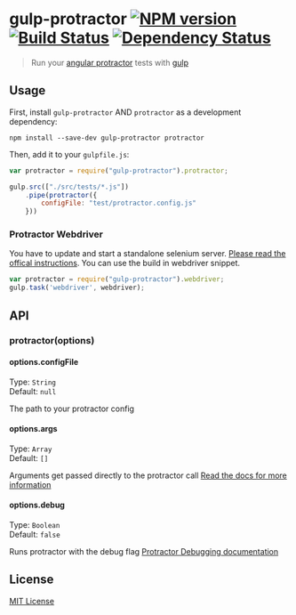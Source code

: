 # gulp-protractor [![NPM version][npm-image]][npm-url] [![Build Status][travis-image]][travis-url] [![Dependency Status][depstat-image]][depstat-url]

> Run your [angular protractor](https://github.com/angular/protractor) tests with [gulp](https://github.com/wearefractal/gulp)

## Usage

First, install `gulp-protractor` AND `protractor` as a development dependency:

```shell
npm install --save-dev gulp-protractor protractor
```

Then, add it to your `gulpfile.js`:

```javascript
var protractor = require("gulp-protractor").protractor;

gulp.src(["./src/tests/*.js"])
	.pipe(protractor({
		configFile: "test/protractor.config.js"
	}))	
```

### Protractor Webdriver
You have to update and start a standalone selenium server. [Please read the offical instructions](https://github.com/angular/protractor#appendix-a-setting-up-a-standalone-selenium-server). You can use the build in webdriver snippet. 

```javascript
var protractor = require("gulp-protractor").webdriver;
gulp.task('webdriver', webdriver);
```

## API

### protractor(options)

#### options.configFile
Type: `String`  
Default: `null`

The path to your protractor config

#### options.args
Type: `Array`  
Default: `[]`

Arguments get passed directly to the protractor call [Read the docs for more information](https://github.com/angular/protractor/blob/master/docs/getting-started.md#setup-and-config)


#### options.debug
Type: `Boolean`  
Default: `false`

Runs protractor with the debug flag [Protractor Debugging documentation](https://github.com/angular/protractor/blob/master/docs/debugging.md#timeouts)


## License

[MIT License](http://en.wikipedia.org/wiki/MIT_License)

[npm-url]: https://npmjs.org/package/gulp-protractor
[npm-image]: https://badge.fury.io/js/gulp-protractor.png

[travis-url]: http://travis-ci.org/mllrsohn/gulp-protractor
[travis-image]: https://secure.travis-ci.org/mllrsohn/gulp-protractor.png?branch=master

[depstat-url]: https://david-dm.org/mllrsohn/gulp-protractor
[depstat-image]: https://david-dm.org/mllrsohn/gulp-protractor.png
